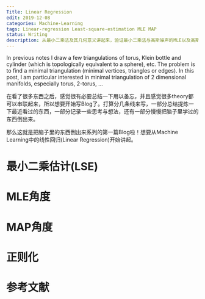 ```yaml
---
Title: Linear Regression
edit: 2019-12-08
categories: Machine-Learning 
tags: Linear-regression Least-square-estimation MLE MAP
status: Writing
description: 从最小二乘法及其几何意义讲起来，验证最小二乘法与高斯噪声的MLE以及高斯噪声高斯先验估计下的MAP等价，并在此角度下叙述正则化的作用。
---
```


$$
\newcommand{\ket}[1]{\vert {#1} \rangle}
\newcommand{\bra}[1]{\langle {#1} \vert}
\newcommand{\braket}[2]{\left\langle {#1}\! \mid \!{#2} \right\rangle}
\newcommand{\Partial}[2]{\frac{\partial {#1}}{\partial{#2}}}
\newcommand{\emath}{\mathrm e}
\newcommand{\ceil}[1]{\left\lceil{#1}\right\rceil}
$$

In previous notes I draw a few triangulations of torus, Klein bottle and cylinder (which is topologically equivalent to a sphere), etc. The problem is to find a minimal triangulation (minimal vertices, triangles or edges). In this post, I am particular interested in minimal triangulation of $2$ dimensional manifolds, especially torus, $2$-torus, ...

在看了很多东西之后，感觉很有必要总结一下用以备忘，并且感觉很多theory都可以串联起来，所以想要开始写Blog了。打算分几条线来写，一部分总结提炼一下最近看过的东西，一部分记录一些思考与想法，还有一部分慢慢把脑子里学过的东西倒出来。

那么这就是把脑子里的东西倒出来系列的第一篇Blog啦！想要从Machine Learning中的线性回归(Linear Regression)开始讲起。

# 最小二乘估计(LSE)



# MLE角度

# MAP角度



# 正则化



# 参考文献



